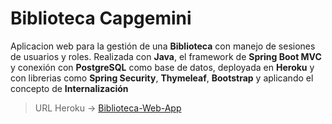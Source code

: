 # Biblioteca Capgemini

Aplicacion web para la gestión de una **Biblioteca** con manejo de sesiones de usuarios y roles. 
Realizada con **Java**, el framework de **Spring Boot MVC** y conexión con **PostgreSQL** como base de datos, deployada en **Heroku** y con librerias como **Spring Security**, **Thymeleaf**, **Bootstrap** y aplicando el concepto de **Internalización**

> URL Heroku -> [Biblioteca-Web-App](https://vast-tor-58435.herokuapp.com/)


